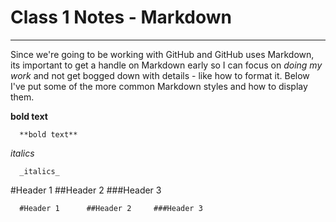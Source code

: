 # Class 1 Notes - Markdown
---
Since we're going to be working with GitHub and GitHub uses Markdown, its important to get a handle on Markdown early so I can focus on *doing my work* and not get bogged down with details - like how to format it. Below I've put some of the more common Markdown styles and how to display them. 

**bold text**    
      
      **bold text**
_italics_

      _italics_
      
#Header 1      ##Header 2     ###Header 3

      #Header 1      ##Header 2     ###Header 3
